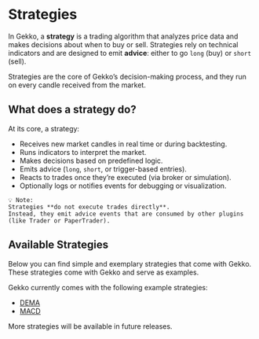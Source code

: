 # Strategies

In Gekko, a **strategy** is a trading algorithm that analyzes price data and makes decisions about when to buy or sell. Strategies rely on technical indicators and are designed to emit **advice**: either to go `long` (buy) or `short` (sell).

Strategies are the core of Gekko’s decision-making process, and they run on every candle received from the market.

## What does a strategy do?

At its core, a strategy:

- Receives new market candles in real time or during backtesting.
- Runs indicators to interpret the market.
- Makes decisions based on predefined logic.
- Emits advice (`long`, `short`, or trigger-based entries).
- Reacts to trades once they’re executed (via broker or simulation).
- Optionally logs or notifies events for debugging or visualization.

```
💡 Note:
Strategies **do not execute trades directly**.
Instead, they emit advice events that are consumed by other plugins (like Trader or PaperTrader).
```

## Available Strategies

Below you can find simple and exemplary strategies that come with Gekko. These strategies come with Gekko and serve as examples.

Gekko currently comes with the following example strategies:
- [DEMA](./dema.md)
- [MACD](./macd.md)

More strategies will be available in future releases.


